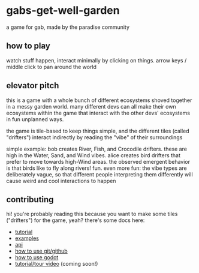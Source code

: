# gabs-get-well-garden

a game for gab, made by the paradise community

## how to play

watch stuff happen, interact minimally by clicking on things. arrow keys / middle click to pan around the world

## elevator pitch

this is a game with a whole bunch of different ecosystems shoved together in a messy garden world.
many different devs can all make their own ecosystems within the game that interact with the other devs' ecosystems in fun unplanned ways.

the game is tile-based to keep things simple, and the different tiles (called "drifters") interact indirectly by reading the "vibe" of their surroundings

simple example: bob creates River, Fish, and Crocodile drifters. these are high in the Water, Sand, and Wind vibes. alice creates bird drifters that prefer to move towards high-Wind areas. the observed emergent behavior is that birds like to fly along rivers! fun. even more fun: the vibe types are deliberately vague, so that different people interpreting them differently will cause weird and cool interactions to happen

## contributing

hi! you're probably reading this because you want to make some tiles ("drifters") for the game, yeah? there's some docs here:

* [tutorial](./docs/tutorial.md)
* [examples](./docs/examples.md)
* [api](./docs/api.md)
* [how to use git/github](./docs/how2git.md)
* [how to use godot](./docs/how2godot.md)
* [tutorial/tour video](./docs/video.md) (coming soon!)
